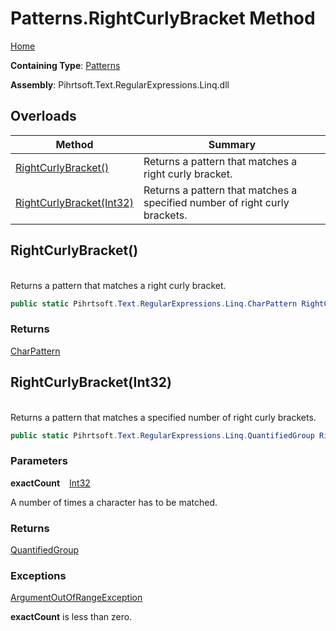 # Patterns\.RightCurlyBracket Method

[Home](../../../../../../README.md)

**Containing Type**: [Patterns](../README.md)

**Assembly**: Pihrtsoft\.Text\.RegularExpressions\.Linq\.dll

## Overloads

| Method | Summary |
| ------ | ------- |
| [RightCurlyBracket()](#Pihrtsoft_Text_RegularExpressions_Linq_Patterns_RightCurlyBracket) | Returns a pattern that matches a right curly bracket\. |
| [RightCurlyBracket(Int32)](#Pihrtsoft_Text_RegularExpressions_Linq_Patterns_RightCurlyBracket_System_Int32_) | Returns a pattern that matches a specified number of right curly brackets\. |

## RightCurlyBracket\(\) <a name="Pihrtsoft_Text_RegularExpressions_Linq_Patterns_RightCurlyBracket"></a>

\
Returns a pattern that matches a right curly bracket\.

```csharp
public static Pihrtsoft.Text.RegularExpressions.Linq.CharPattern RightCurlyBracket()
```

### Returns

[CharPattern](../../CharPattern/README.md)

## RightCurlyBracket\(Int32\) <a name="Pihrtsoft_Text_RegularExpressions_Linq_Patterns_RightCurlyBracket_System_Int32_"></a>

\
Returns a pattern that matches a specified number of right curly brackets\.

```csharp
public static Pihrtsoft.Text.RegularExpressions.Linq.QuantifiedGroup RightCurlyBracket(int exactCount)
```

### Parameters

**exactCount** &ensp; [Int32](https://docs.microsoft.com/en-us/dotnet/api/system.int32)

A number of times a character has to be matched\.

### Returns

[QuantifiedGroup](../../QuantifiedGroup/README.md)

### Exceptions

[ArgumentOutOfRangeException](https://docs.microsoft.com/en-us/dotnet/api/system.argumentoutofrangeexception)

**exactCount** is less than zero\.

